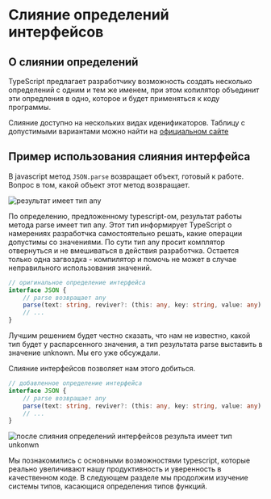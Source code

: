 # Слияние определений интерфейсов
## О слиянии определений
 TypeScript  предлагает разработчику возможность создать несколько определений с одним и тем же именем, при этом копилятор объединит эти опредления в одно, которое и будет применяться к коду программы.

Слияние доступно на нескольких видах иденификаторов. Таблицу с допустимыми вариантами можно найти на [официальном сайте](https://www.typescriptlang.org/docs/handbook/declaration-merging.html#basic-concepts)

## Пример использования слияния интерфейса
В javascript метод `JSON.parse` возвращает объект, готовый к работе. Вопрос в том, какой объект этот метод возвращает. 

![результат имеет тип any]('assets/parse-type.png')

По определению, предложенному typescript-ом, результат работы метода parse имеет тип any. Этот тип информирует TypeScript о намерениях разработчка самостоятельно решать, какие операции допустимы со значениями. По сути тип any просит комплятор отвернуться и не вмешиваться в действия разработчка. Остается только одна загвоздка - компилятор и помочь не может в случае неправильного использования значений. 
```typescript
// оригинальное определение интерфейса
interface JSON {
    // parse возвращает any
    parse(text: string, reviver?: (this: any, key: string, value: any) => any): any;
    // ...
}
```

Лучшим решением будет честно сказать, что нам не известно, какой тип будет у распарсенного значения, а тип результата parse выставить в значение unknown. Мы его уже обсуждали.

Слияние интерфейсов позволяет нам этого добиться.

```typescript
// добавленное определение интерфейса
interface JSON {
    // parse возвращает any
    parse(text: string, reviver?: (this: any, key: string, value: any) => any): unknown;
    // ...
}
```

![после слияния определений интерфейсов результа имеет тип unkonwn]('assets/parse-merged.png')

Мы познакомились с основными возможностями typescript, которые реально увеличивают нашу продуктивность и уверенность в качественном коде. В следующем разделе мы продолжим изучение системы типов, касающися определения типов функций.
